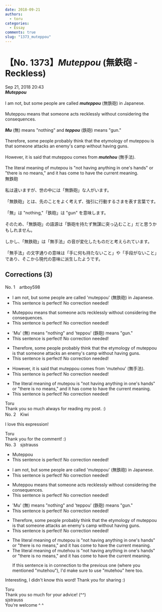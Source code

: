 ```yaml
---
date: 2018-09-21
authors:
  - toru
categories:
  - Essay
comments: true
slug: "1373_muteppou"
---
```


# 【No. 1373】<strong><em>Muteppou</em></strong> (無鉄砲 - Reckless)
<div class="date">Sep 21, 2018 20:43</div>
<div id="post"><div id="body_show_ori">
<strong><em>Muteppou</em></strong><br/><br/>I am not, but some people are called <strong><em>muteppou</em></strong> (無鉄砲) in Japanese.<br/><br/>Muteppou means that someone acts recklessly without considering the consequences.<br/><br/><strong><em>Mu</em></strong> (無) means "nothing" and <strong><em>teppou</em></strong> (鉄砲) means "gun."<br/><br/>Therefore, some people probably think that the etymology of muteppou is that someone attacks an enemy's camp without having guns. <br/><br/>However, it is said that muteppou comes from <strong><em>mutehou</em></strong> (無手法).<br/><br/>The literal meaning of mutepou is "not having anything in one's hands" or "there is no means," and it has come to have the current meaning.
</div></div>

<!-- more -->

<div id="post_ja"><div id="body_show_mo">
無鉄砲<br/><br/>私は違いますが、世の中には「無鉄砲」な人がいます。<br/><br/>「無鉄砲」とは、先のことをよく考えず、強引に行動するさまを表す言葉です。<br/><br/>「無」は "nothing,"「鉄砲」は "gun" を意味します。<br/><br/>そのため、「無鉄砲」の語源は「鉄砲を持たず無謀に突っ込むこと」だと思うかもしれません。<br/><br/>しかし、「無鉄砲」は「無手法」の音が変化したものだと考えられています。<br/><br/>「無手法」の文字通りの意味は「手に何も持たないこと」や「手段がないこと」であり、そこから現代の意味に派生したようです。
</div></div>

## Corrections (3)
<div id="block"><div class="first_name"> No. 1　<span class="just_name">artboy598</span></div><div id="block2">
<ul class="correction_field">
<li class="incorrect">I am not, but some people are called 'muteppou' (無鉄砲) in Japanese.</li>
<li class="corrected perfect">This sentence is perfect! No correction needed!</li>
</ul>
<ul class="correction_field">
<li class="incorrect">Muteppou means that someone acts recklessly without considering the consequences.</li>
<li class="corrected perfect">This sentence is perfect! No correction needed!</li>
</ul>
<ul class="correction_field">
<li class="incorrect">'Mu' (無) means "nothing" and 'teppou' (鉄砲) means "gun."</li>
<li class="corrected perfect">This sentence is perfect! No correction needed!</li>
</ul>
<ul class="correction_field">
<li class="incorrect">Therefore, some people probably think that the etymology of muteppou is that someone attacks an enemy's camp without having guns.</li>
<li class="corrected perfect">This sentence is perfect! No correction needed!</li>
</ul>
<ul class="correction_field">
<li class="incorrect">However, it is said that muteppou comes from 'mutehou' (無手法).</li>
<li class="corrected perfect">This sentence is perfect! No correction needed!</li>
</ul>
<ul class="correction_field">
<li class="incorrect">The literal meaning of mutepou is "not having anything in one's hands" or "there is no means," and it has come to have the current meaning.</li>
<li class="corrected perfect">This sentence is perfect! No correction needed!</li>
</ul>
</div><div class="name"><span class="just_name">Toru</span><br>
Thank you so much always for reading my post. :)
</div>
</div>
<div id="block"><div class="first_name"> No. 2　<span class="just_name">Kiwi</span></div><div id="block2">
<p class="comment_small">
 I love this expression!
</p>

</div><div class="name"><span class="just_name">Toru</span><br>
Thank you for the comment! :)
</div>
</div>
<div id="block"><div class="first_name"> No. 3　<span class="just_name">sjstrauss</span></div><div id="block2">
<ul class="correction_field">
<li class="incorrect">Muteppou</li>
<li class="corrected perfect">This sentence is perfect! No correction needed!</li>
</ul>
<ul class="correction_field">
<li class="incorrect">I am not, but some people are called 'muteppou' (無鉄砲) in Japanese.</li>
<li class="corrected perfect">This sentence is perfect! No correction needed!</li>
</ul>
<ul class="correction_field">
<li class="incorrect">Muteppou means that someone acts recklessly without considering the consequences.</li>
<li class="corrected perfect">This sentence is perfect! No correction needed!</li>
</ul>
<ul class="correction_field">
<li class="incorrect">'Mu' (無) means "nothing" and 'teppou' (鉄砲) means "gun."</li>
<li class="corrected perfect">This sentence is perfect! No correction needed!</li>
</ul>
<ul class="correction_field">
<li class="incorrect">Therefore, some people probably think that the etymology of muteppou is that someone attacks an enemy's camp without having guns.</li>
<li class="corrected perfect">This sentence is perfect! No correction needed!</li>
</ul>
<ul class="correction_field">
<li class="incorrect">The literal meaning of mutepou is "not having anything in one's hands" or "there is no means," and it has come to have the current meaning.</li>
<li class="corrected correct">
The literal meaning of mutehou is "not having anything in one's hands" or "there is no means," and it has come to have the current meaning.
<p class="correction_comment">If this sentence is in connection to the previous one (where you mentioned "mutehou"), I'd make sure to use "mutehou" here too.</p>
</li>
</ul>
<p class="comment_small">
 Interesting, I didn't know this word! Thank you for sharing :)
</p>

</div><div class="name"><span class="just_name">Toru</span><br>
Thank you so much for your advice! (^^)
</div>
<div class="name"><span class="just_name">sjstrauss</span><br>
You’re welcome ^ ^
</div>
</div>
